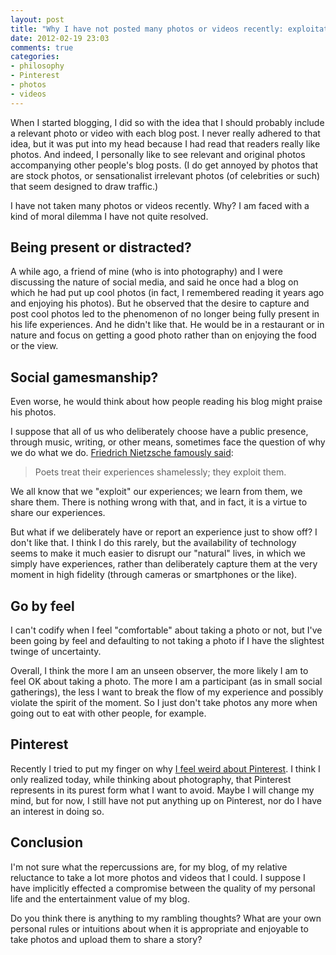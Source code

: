 ```yaml
---
layout: post
title: "Why I have not posted many photos or videos recently: exploitation?"
date: 2012-02-19 23:03
comments: true
categories:
- philosophy
- Pinterest
- photos
- videos
---
```

When I started blogging, I did so with the idea that I should probably include a relevant photo or video with each blog post. I never really adhered to that idea, but it was put into my head because I had read that readers really like photos. And indeed, I personally like to see relevant and original photos accompanying other people's blog posts. (I do get annoyed by photos that are stock photos, or sensationalist irrelevant photos (of celebrities or such) that seem designed to draw traffic.)

I have not taken many photos or videos recently. Why? I am faced with a kind of moral dilemma I have not quite resolved.

<!--more-->

## Being present or distracted?

A while ago, a friend of mine (who is into photography) and I were discussing the nature of social media, and said he once had a blog on which he had put up cool photos (in fact, I remembered reading it years ago and enjoying his photos). But he observed that the desire to capture and post cool photos led to the phenomenon of no longer being fully present in his life experiences. And he didn't like that. He would be in a restaurant or in nature and focus on getting a good photo rather than on enjoying the food or the view.

## Social gamesmanship?

Even worse, he would think about how people reading his blog might praise his photos.

I suppose that all of us who deliberately choose have a public presence, through music, writing, or other means, sometimes face the question of why we do what we do. [Friedrich Nietzsche famously said](http://www.mintquotes.com/quote/19740-poets-treat-their-experiences-shamelessly-they-exploit-them/):

<blockquote>
Poets treat their experiences shamelessly; they exploit them.
</blockquote>

We all know that we "exploit" our experiences; we learn from them, we share them. There is nothing wrong with that, and in fact, it is a virtue to share our experiences.

But what if we deliberately have or report an experience just to show off? I don't like that. I think I do this rarely, but the availability of technology seems to make it much easier to disrupt our "natural" lives, in which we simply have experiences, rather than deliberately capture them at the very moment in high fidelity (through cameras or smartphones or the like).

## Go by feel

I can't codify when I feel "comfortable" about taking a photo or not, but I've been going by feel and defaulting to not taking a photo if I have the slightest twinge of uncertainty.

Overall, I think the more I am an unseen observer, the more likely I am to feel OK about taking a photo. The more I am a participant (as in small social gatherings), the less I want to break the flow of my experience and possibly violate the spirit of the moment. So I just don't take photos any more when going out to eat with other people, for example.

## Pinterest

Recently I tried to put my finger on why [I feel weird about Pinterest](/blog/2012/02/15/pinterest-confuses-me/). I think I only realized today, while thinking about photography, that Pinterest represents in its purest form what I want to avoid. Maybe I will change my mind, but for now, I still have not put anything up on Pinterest, nor do I have an interest in doing so.

## Conclusion

I'm not sure what the repercussions are, for my blog, of my relative reluctance to take a lot more photos and videos that I could. I suppose I have implicitly effected a compromise between the quality of my personal life and the entertainment value of my blog.

Do you think there is anything to my rambling thoughts? What are your own personal rules or intuitions about when it is appropriate and enjoyable to take photos and upload them to share a story?
